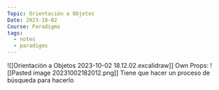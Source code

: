 ```yaml
---
Topic: Orientación a Objetos
Date: 2023-10-02
Course: Paradigms
tags:
  - notes
  - paradigms
---
```

![[Orientación a Objetos 2023-10-02 18.12.02.excalidraw]]
Own Props:
![[Pasted image 20231002182012.png]]
Tiene que hacer un proceso de búsqueda para hacerlo